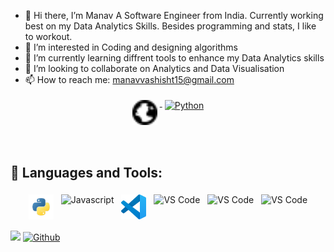 - 👋 Hi there, I’m Manav
 A Software Engineer from India. Currently working best on my Data Analytics Skills. Besides programming and stats, I like to workout.
- 👀 I’m interested in Coding and designing algorithms
- 🌱 I’m currently learning diffrent tools to enhance my Data Analytics skills
- 💞️ I’m looking to collaborate on Analytics and Data Visualisation 
- 📫 How to reach me: manavvashisht15@gmail.com

<!---
Manav1997/Manav1997 is a ✨ special ✨ repository because its `README.md` (this file) appears on your GitHub profile.
You can click the Preview link to take a look at your changes.
--->

<p align="center">
 <a href="https://github.com/Manav1997/Manav1997/" target="_blank" rel="noopener noreferrer"> <img src="https://raw.githubusercontent.com/iconic/open-iconic/master/svg/globe.svg" alt="Python" height="40" style="vertical-align:top; margin:4px"> </a>
 <a href="https://www.linkedin.com/public-profile/settings?trk=d_flagship3_profile_self_view_public_profile&lipi=urn%3Ali%3Apage%3Ad_flagship3_profile_self_edit_contact_info%3B0s6LXZgDTxmPv94Nzn0aiQ%3D%3D" target="_blank" rel="noopener noreferrer"> <img src="https://cdn.jsdelivr.net/npm/simple-icons@v3/icons/linkedin.svg" alt="Python" height="40" style="vertical-align:top; margin:4px"></a>
 </p>

<br />

## 🧰 Languages and Tools:
<p align="center">
<img src="https://raw.githubusercontent.com/github/explore/80688e429a7d4ef2fca1e82350fe8e3517d3494d/topics/python/python.png" alt="Python" height="40" style="vertical-align:top; margin:4px">
<img src="https://raw.githubusercontent.com/jmnote/z-icons/master/svg/java.svg" alt="Javascript" height="40" style="vertical-align:top; margin:4px">
<img src="https://raw.githubusercontent.com/github/explore/80688e429a7d4ef2fca1e82350fe8e3517d3494d/topics/visual-studio-code/visual-studio-code.png" alt="VS Code" height="40" style="vertical-align:top; margin:4px">
<img src="https://raw.githubusercontent.com/jmnote/z-icons/master/svg/c.svg" alt="VS Code" height="40" style="vertical-align:top; margin:4px">
<img src="https://raw.githubusercontent.com/jmnote/z-icons/master/svg/cpp.svg" alt="VS Code" height="40" style="vertical-align:top; margin:4px">
<img src="https://raw.githubusercontent.com/jmnote/z-icons/master/svg/r.svg" alt="VS Code" height="40" style="vertical-align:top; margin:4px">
 
</p>

![](https://visitor-badge.laobi.icu/badge?page_id=Manav1997.Manav1997)
[![Github](https://img.shields.io/github/followers/Manav1997?label=Follow&style=social)](https://github.com/Manav1997)
